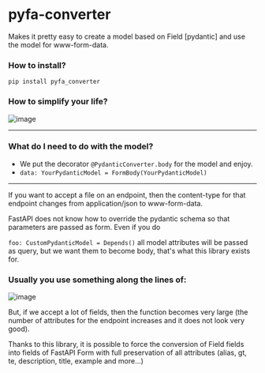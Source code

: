 # pyfa-converter
Makes it pretty easy to create a model based on Field [pydantic] and use the model for www-form-data.


### How to install?
`pip install pyfa_converter`

### How to simplify your life?
![image](https://user-images.githubusercontent.com/64792903/164955297-f2b40e3d-a44a-483d-987a-8ed0de3420bd.png)

---

### What do I need to do with the model?
* We put the decorator `@PydanticConverter.body` for the model and enjoy.
* `data: YourPydanticModel = FormBody(YourPydanticModel)`

---

If you want to accept a file on an endpoint, then the content-type for that endpoint changes from application/json to www-form-data.

FastAPI does not know how to override the pydantic schema so that parameters are passed as form.
Even if you do

`foo: CustomPydanticModel = Depends()`
all model attributes will be passed as query, but we want them to become body, that's what this library exists for.

### Usually you use something along the lines of:
![image](https://user-images.githubusercontent.com/64792903/161484700-642e3d0e-242f-49f6-82e8-45c5e912a2c2.png)

But, if we accept a lot of fields, then the function becomes very large (the number of attributes for the endpoint increases and it does not look very good).

Thanks to this library, it is possible to force the conversion of Field fields into fields of FastAPI Form with full preservation of all attributes (alias, gt, te, description, title, example and more...)


